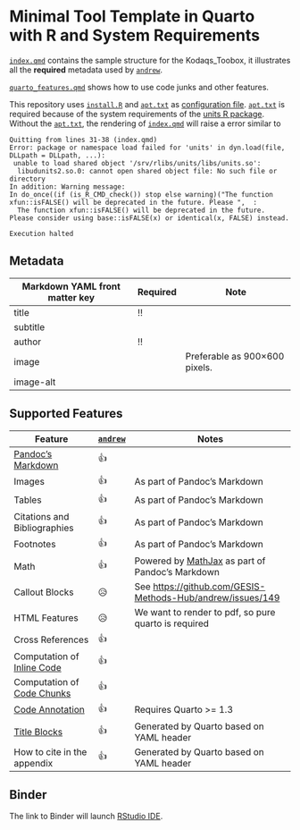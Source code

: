 # Minimal Tool Template in Quarto with R and System Requirements

[`index.qmd`](index.qmd)  contains the sample structure for the Kodaqs_Toobox, it illustrates all the **required** metadata used by [`andrew`](https://github.com/GESIS-Methods-Hub/andrew).

[`quarto_features.qmd`](quarto_features.qmd) shows how to use code junks and other features.

This repository uses [`install.R`](install.R) and [`apt.txt`](apt.txt) as [configuration file](https://mybinder.readthedocs.io/en/latest/using/config_files.html).
[`apt.txt`](apt.txt) is required because of the system requirements of the [units R package](https://cran.r-project.org/web/packages/units/index.html).
Without the [`apt.txt`](apt.txt), the rendering of [`index.qmd`](index.qmd) will raise a error similar to

```
Quitting from lines 31-38 (index.qmd) 
Error: package or namespace load failed for 'units' in dyn.load(file, DLLpath = DLLpath, ...):
 unable to load shared object '/srv/rlibs/units/libs/units.so':
  libudunits2.so.0: cannot open shared object file: No such file or directory
In addition: Warning message:
In do_once((if (is_R_CMD_check()) stop else warning)("The function xfun::isFALSE() will be deprecated in the future. Please ",  :
  The function xfun::isFALSE() will be deprecated in the future. Please consider using base::isFALSE(x) or identical(x, FALSE) instead.

Execution halted
```

## Metadata

| Markdown YAML front matter key | Required | Note |
| --- | --- | --- |
| title | ‼️ | |
| subtitle | | |
| author | ‼️ | |
| image | | Preferable as 900×600 pixels. |
| image-alt | | |

## Supported Features

| Feature                                                                   | [`andrew`](https://github.com/GESIS-Methods-Hub/andrew) | Notes                                                                       |
|---------------------------------------------------------------------------|---------------------------------------------------------|-----------------------------------------------------------------------------|
| [Pandoc’s Markdown](https://pandoc.org/MANUAL.html#pandocs-markdown)      | 👍                                                      |                                                                             |
| Images                                                                    | 👍                                                      | As part of Pandoc’s Markdown                                                |
| Tables                                                                    | 👍                                                      | As part of Pandoc’s Markdown                                                |
| Citations and Bibliographies                                              | 👍                                                      | As part of Pandoc’s Markdown                                                |
| Footnotes                                                                 | 👍                                                      | As part of Pandoc’s Markdown                                                |
| Math                                                                      | 👍                                                      | Powered by [MathJax](https://www.mathjax.org/) as part of Pandoc’s Markdown |
| Callout Blocks                                                            | 😥                                                      | See https://github.com/GESIS-Methods-Hub/andrew/issues/149                  |
| HTML Features                                                             | 😥                                                      | We want to render to pdf, so pure quarto is required                        |
| Cross References                                                          | 👍                                                      |                                                                             |
| Computation of [Inline Code](https://rmarkdown.rstudio.com/lesson-4.html) | 👍                                                      |                                                                             |
| Computation of [Code Chunks](https://rmarkdown.rstudio.com/lesson-3.html) | 👍                                                      |                                                                             |
| [Code Annotation](https://quarto.org/docs/authoring/code-annotation.html) | 👍                                                      | Requires Quarto >= 1.3                                                      |
| [Title Blocks](https://quarto.org/docs/authoring/title-blocks.html)       | 👍                                                      | Generated by Quarto based on YAML header                                    |
| How to cite in the appendix                                               | 👍                                                      | Generated by Quarto based on YAML header                                    |

## Binder

The link to Binder will launch [RStudio IDE](https://posit.co/products/open-source/rstudio-server/).

